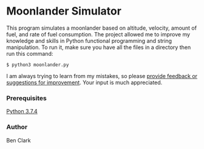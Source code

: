 # Moonlander Simulator
This program simulates a moonlander based on altitude, velocity, amount of fuel, and rate of fuel consumption. The project allowed me to improve my knowledge and skills in Python functional programming and string manipulation. To run it, make sure you have all the files in a directory then run this command:
```
$ python3 moonlander.py
```

I am always trying to learn from my mistakes, so please [provide feedback or suggestions for improvement](https://github.com/BenClark1/ptap_ads1115/issues). Your input is much appreciated.

### Prerequisites
[Python 3.7.4](https://www.python.org/downloads/)

### Author
Ben Clark
